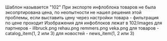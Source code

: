 Шаблон называется "102"
При экспорте инфлоблока товаров не была эксопртирована цена, по неопытности не нашел решения этой проблемы, если выставить цену через настройки товара - фильтрация по цене проходит
Изображения для инфоблоков лежат в 102/images
для партнеров -  illbruck.png  rehau.png remmers.png veka.png
для товаров - catalog_item(1, 2 или 3)
для новостей - news_item(1, 2 или 3)


